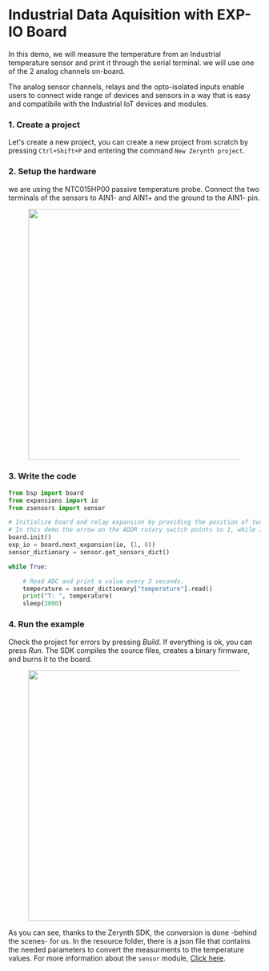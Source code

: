 # Industrial Data Aquisition with EXP-IO Board

In this demo, we will measure the temperature from an Industrial temperature sensor and print it through the serial terminal.
we will use one of the 2 analog channels on-board.

The analog sensor channels, relays and the opto-isolated inputs enable users to connect wide range of devices and sensors in a way that is easy and compatibile with the Industrial IoT devices and modules.

### **1. Create a project**

Let's create a new project, you can create a new project from scratch by pressing `Ctrl+Shift+P` and entering the command `New Zerynth project`.

### 2. Setup the hardware


we are using the NTC015HP00 passive temperature probe. 
Connect the two terminals of the sensors to AIN1- and AIN1+ and the ground to the AIN1- pin.

<figure>
  <a data-fancybox="gallery" href="../img/exp_io_temp.jpg">
  <img src="../img/exp_io_temp.jpg"width="500"/>
  </a>
</figure>

### **3. Write the code**

```python
from bsp import board
from expansions import io
from zsensors import sensor

# Initialize board and relay expansion by providing the position of two rotary switches.
# In this demo the arrow on the ADDR rotary switch points to 1, while INT points to 0.
board.init()
exp_io = board.next_expansion(io, (1, 0))
sensor_dictionary = sensor.get_sensors_dict()

while True:

    # Read ADC and print a value every 3 seconds.
    temperature = sensor_dictionary["temperature"].read()
    print("T: ", temperature)
    sleep(3000)

```
        

### **4. Run the example**

Check the project for errors by pressing *Build*. If everything is ok, you can press *Run*. The SDK compiles the source files, creates a binary firmware, and burns it to the board.

<figure>
  <a data-fancybox="gallery" href="../img/exp_io_temp_code3.png">
  <img src="../img/exp_io_temp_code3.png"width="500"/>
  </a>
</figure>


As you can see, thanks to the Zerynth SDK, the conversion is done -behind the scenes- for us. In the resource folder, there is a json file that contains the needed parameters to convert the measurments to the temperature values.
For more information about the `sensor` module, [Click here](https://docs.zerynth.com/latest/reference/libs/zerynth/zsensors/#function-get_sensors_dict).
